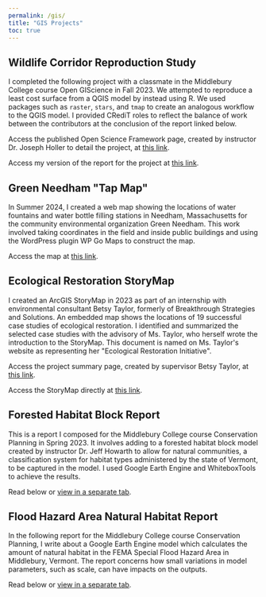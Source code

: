 ```yaml
---
permalink: /gis/
title: "GIS Projects"
toc: true
---
```


## Wildlife Corridor Reproduction Study  
I completed the following project with a classmate in the Middlebury College course Open GIScience in Fall 2023. We attempted to reproduce a least cost surface from a QGIS model by instead using R. We used packages such as `raster`, `stars`, and `tmap` to create an analogous workflow to the QGIS model. I provided CRediT roles to reflect the balance of work between the contributors at the conclusion of the report linked below.  

Access the published Open Science Framework page, created by instructor Dr. Joseph Holler to detail the project, at [this link](https://osf.io/djp97/).  

Access my version of the report for the project at [this link](https://andya17.github.io/geog323-wildlife-corridor/).  

## Green Needham "Tap Map"  
In Summer 2024, I created a web map showing the locations of water fountains and water bottle filling stations in Needham, Massachusetts for the community environmental organization Green Needham. This work involved taking coordinates in the field and inside public buildings and using the WordPress plugin WP Go Maps to construct the map.  

Access the map at [this link](https://www.greenneedham.org/blog/tap-map/).  

## Ecological Restoration StoryMap  
I created an ArcGIS StoryMap in 2023 as part of an internship with environmental consultant Betsy Taylor, formerly of Breakthrough Strategies and Solutions. An embedded map shows the locations of 19 successful case studies of ecological restoration. I identified and summarized the selected case studies with the advisory of Ms. Taylor, who herself wrote the introduction to the StoryMap. This document is named on Ms. Taylor's website as representing her "Ecological Restoration Initiative".  

Access the project summary page, created by supervisor Betsy Taylor, at [this link](https://www.betsytaylor.com/strategic-initiatives-case-studies/advancing-ecological-restoration).  

Access the StoryMap directly at [this link](https://storymaps.arcgis.com/stories/46bd378112e649c793d9af76f59d5ced).  

## Forested Habitat Block Report   
This is a report I composed for the Middlebury College course Conservation Planning in Spring 2023. It involves adding to a forested habitat block model created by instructor Dr. Jeff Howarth to allow for natural communities, a classification system for habitat types administered by the state of Vermont, to be captured in the model. I used Google Earth Engine and WhiteboxTools to achieve the results.  

Read below or [view in a separate tab](https://andya17.github.io/_pages/pdfs/GEOG310_Report_3.pdf).    

<object data="https://andya17.github.io/_pages/pdfs/GEOG310_Report_3.pdf" type="application/pdf" width="100%" height="100%"></object>  

## Flood Hazard Area Natural Habitat Report  
In the following report for the Middlebury College course Conservation Planning, I write about a Google Earth Engine model which calculates the amount of natural habitat in the FEMA Special Flood Hazard Area in Middlebury, Vermont. The report concerns how small variations in model parameters, such as scale, can have impacts on the outputs.  

Read below or [view in a separate tab](https://andya17.github.io/_pages/pdfs/GEOG310_Report_2.pdf).    

<object data="https://andya17.github.io/_pages/pdfs/GEOG310_Report_2.pdf" type="application/pdf" width="100%" height="100%"></object>  
